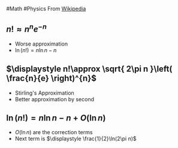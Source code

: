 #Math #Physics 
From [Wikipedia](https://en.wikipedia.org/wiki/Stirling%27s_approximation)
## $\displaystyle n!\approx n^{n}e^{-n}$
* Worse approximation
* $\displaystyle \ln(n!)=n\ln n-n$
## $\displaystyle n!\approx \sqrt{ 2\pi n }\left( \frac{n}{e} \right)^{n}$
* Stirling's Approximation
* Better approximation by second
## $\displaystyle \ln(n!)=n\ln n-n+O(\ln n)$
* $\displaystyle O(\ln n)$ are the correction terms
* Next term is $\displaystyle \frac{1}{2}\ln(2\pi n)$